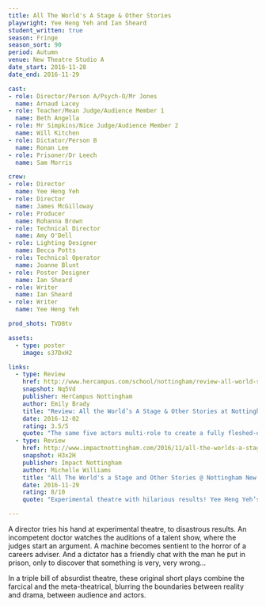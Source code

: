 ```yaml
---
title: All The World's A Stage & Other Stories
playwright: Yee Heng Yeh and Ian Sheard
student_written: true
season: Fringe
season_sort: 90
period: Autumn
venue: New Theatre Studio A
date_start: 2016-11-28
date_end: 2016-11-29

cast:
- role: Director/Person A/Psych-O/Mr Jones
  name: Arnaud Lacey
- role: Teacher/Mean Judge/Audience Member 1
  name: Beth Angella
- role: Mr Simpkins/Nice Judge/Audience Member 2
  name: Will Kitchen
- role: Dictator/Person B
  name: Ronan Lee
- role: Prisoner/Dr Leech
  name: Sam Morris

crew:
- role: Director
  name: Yee Heng Yeh
- role: Director
  name: James McGilloway
- role: Producer
  name: Rohanna Brown
- role: Technical Director
  name: Amy O'Dell
- role: Lighting Designer
  name: Becca Potts
- role: Technical Operator
  name: Joanne Blunt
- role: Poster Designer
  name: Ian Sheard
- role: Writer
  name: Ian Sheard
- role: Writer
  name: Yee Heng Yeh

prod_shots: TVD8tv

assets:
  - type: poster
    image: s37DxH2

links:
  - type: Review
    href: http://www.hercampus.com/school/nottingham/review-all-world-s-stage-other-stories-nottingham-new-theatre
    snapshot: Nq5Vd
    publisher: HerCampus Nottingham
    author: Emily Brady
    title: "Review: All the World’s A Stage & Other Stories at Nottingham New Theatre"
    date: 2016-12-02
    rating: 3.5/5
    quote: "The same five actors multi-role to create a fully fleshed-out universe, and each play their part with an absurd conviction that perfectly complements the surreal style of the show."
  - type: Review
    href: http://www.impactnottingham.com/2016/11/all-the-worlds-a-stage-and-other-stories-nottingham-new-theatre/
    snapshot: H3x2H
    publisher: Impact Nottingham
    author: Michelle Williams
    title: "All The World's a Stage and Other Stories @ Nottingham New Theatre"
    date: 2016-11-29
    rating: 8/10
    quote: "Experimental theatre with hilarious results! Yee Heng Yeh’s All The World’s a Stage and Other Stories is a brilliant play that blurs the boundaries, to say the least, whilst transporting you into everyday worlds that make you reflect on whether we are all just players on a stage."

---
```

A director tries his hand at experimental theatre, to disastrous results. An incompetent doctor watches the auditions of a talent show, where the judges start an argument. A machine becomes sentient to the horror of a careers adviser. And a dictator has a friendly chat with the man he put in prison, only to discover that something is very, very wrong…

In a triple bill of absurdist theatre, these original short plays combine the farcical and the meta-theatrical, blurring the boundaries between reality and drama, between audience and actors.

